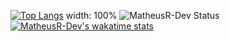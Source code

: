 [![Top Langs](https://github-readme-stats.vercel.app/api/top-langs/?username=MatheusR-Dev)](https://github.com/MatheusR-Dev/github-readme-stats) width: 100%
![MatheusR-Dev Status](https://github-readme-stats.vercel.app/api?username=MatheusR-Dev&show_icons=true)
[![MatheusR-Dev's wakatime stats](https://github-readme-stats.vercel.app/api/wakatime?username=MatheusR-Dev)](https://github.com/MatheusR-Dev/github-readme-stats)
